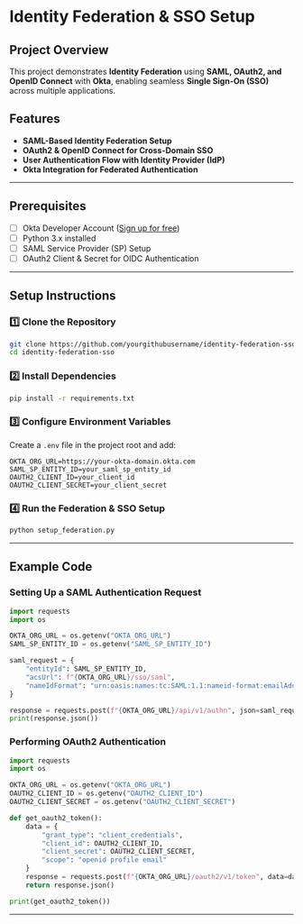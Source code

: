 # Identity Federation & SSO Setup

## Project Overview
This project demonstrates **Identity Federation** using **SAML, OAuth2, and OpenID Connect** with **Okta**, enabling seamless **Single Sign-On (SSO)** across multiple applications.

## Features
- **SAML-Based Identity Federation Setup**
- **OAuth2 & OpenID Connect for Cross-Domain SSO**
- **User Authentication Flow with Identity Provider (IdP)**
- **Okta Integration for Federated Authentication**

---

## Prerequisites
- [ ] Okta Developer Account ([Sign up for free](https://developer.okta.com/))
- [ ] Python 3.x installed
- [ ] SAML Service Provider (SP) Setup
- [ ] OAuth2 Client & Secret for OIDC Authentication

---

## Setup Instructions

### 1️⃣ Clone the Repository
```bash
git clone https://github.com/yourgithubusername/identity-federation-sso.git
cd identity-federation-sso
```

### 2️⃣ Install Dependencies
```bash
pip install -r requirements.txt
```

### 3️⃣ Configure Environment Variables
Create a `.env` file in the project root and add:
```
OKTA_ORG_URL=https://your-okta-domain.okta.com
SAML_SP_ENTITY_ID=your_saml_sp_entity_id
OAUTH2_CLIENT_ID=your_client_id
OAUTH2_CLIENT_SECRET=your_client_secret
```

### 4️⃣ Run the Federation & SSO Setup
```bash
python setup_federation.py
```

---

## Example Code

### Setting Up a SAML Authentication Request
```python
import requests
import os

OKTA_ORG_URL = os.getenv("OKTA_ORG_URL")
SAML_SP_ENTITY_ID = os.getenv("SAML_SP_ENTITY_ID")

saml_request = {
    "entityId": SAML_SP_ENTITY_ID,
    "acsUrl": f"{OKTA_ORG_URL}/sso/saml",
    "nameIdFormat": "urn:oasis:names:tc:SAML:1.1:nameid-format:emailAddress"
}

response = requests.post(f"{OKTA_ORG_URL}/api/v1/authn", json=saml_request)
print(response.json())
```

### Performing OAuth2 Authentication
```python
import requests
import os

OKTA_ORG_URL = os.getenv("OKTA_ORG_URL")
OAUTH2_CLIENT_ID = os.getenv("OAUTH2_CLIENT_ID")
OAUTH2_CLIENT_SECRET = os.getenv("OAUTH2_CLIENT_SECRET")

def get_oauth2_token():
    data = {
        "grant_type": "client_credentials",
        "client_id": OAUTH2_CLIENT_ID,
        "client_secret": OAUTH2_CLIENT_SECRET,
        "scope": "openid profile email"
    }
    response = requests.post(f"{OKTA_ORG_URL}/oauth2/v1/token", data=data)
    return response.json()

print(get_oauth2_token())
```

---


 
 
 
